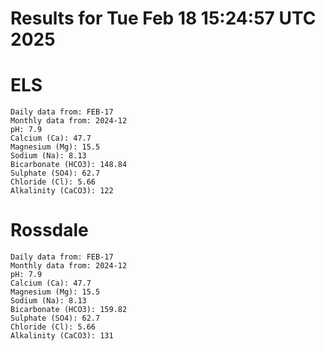 # Results for Tue Feb 18 15:24:57 UTC 2025
# ELS
```
Daily data from: FEB-17
Monthly data from: 2024-12
pH: 7.9
Calcium (Ca): 47.7
Magnesium (Mg): 15.5
Sodium (Na): 8.13
Bicarbonate (HCO3): 148.84
Sulphate (SO4): 62.7
Chloride (Cl): 5.66
Alkalinity (CaCO3): 122
```
# Rossdale
```
Daily data from: FEB-17
Monthly data from: 2024-12
pH: 7.9
Calcium (Ca): 47.7
Magnesium (Mg): 15.5
Sodium (Na): 8.13
Bicarbonate (HCO3): 159.82
Sulphate (SO4): 62.7
Chloride (Cl): 5.66
Alkalinity (CaCO3): 131
```

